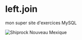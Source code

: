 # left.join
mon super site d'exercices MySQL


![Shiprock Nouveau Mexique](www/images/shiprock.jpg "Shiprock Nouveau Mexique")
